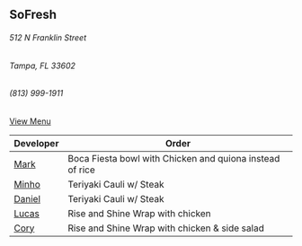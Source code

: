 
## SoFresh
###### 512 N Franklin Street
###### Tampa, FL 33602
###### (813) 999-1911

[View Menu](https://ordering.chownow.com/order/1667/locations)


Developer     | Order
--------------|---------------------
[Mark](http://github.com/mark-smithtb)              | Boca Fiesta bowl with Chicken and quiona instead of rice
[Minho](https://github.com/minhochoi)               | Teriyaki Cauli w/ Steak
[Daniel](https://github.come/dtartaglia)            | Teriyaki Cauli w/ Steak
[Lucas](https://github.com/LucasClaude)             | Rise and Shine Wrap with chicken
[Cory]()                                            | Rise and Shine Wrap with chicken & side salad
